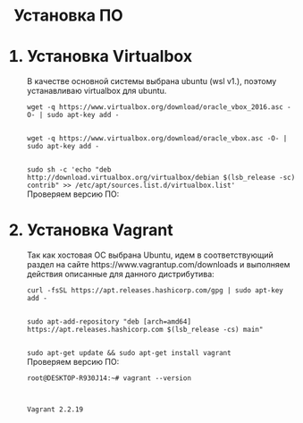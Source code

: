 **<h1>Установка ПО</h1>**
<ol>
<h1><li>Установка Virtualbox</li></h1>
В качестве основной системы выбрана ubuntu (wsl v1.), поэтому устанавливаю virtualbox для ubuntu.
<p><code>wget -q https://www.virtualbox.org/download/oracle_vbox_2016.asc -O- | sudo apt-key add -<br>
<p>wget -q https://www.virtualbox.org/download/oracle_vbox.asc -O- | sudo apt-key add -<br>
<p>sudo sh -c 'echo "deb http://download.virtualbox.org/virtualbox/debian $(lsb_release -sc) contrib" >> /etc/apt/sources.list.d/virtualbox.list' </code><br>
Проверяем версию ПО:
<h1><li>Установка Vagrant</li></h1>
Так как хостовая ОС выбрана Ubuntu, идем в соответствующий раздел на сайте https://www.vagrantup.com/downloads и выполняем действия описанные для данного дистрибутива:
<p><code>curl -fsSL https://apt.releases.hashicorp.com/gpg | sudo apt-key add -<br>
<p>sudo apt-add-repository "deb [arch=amd64] https://apt.releases.hashicorp.com $(lsb_release -cs) main"<br>
<p>sudo apt-get update && sudo apt-get install vagrant</code><br>
Проверяем версию ПО:
  <p><code>root@DESKTOP-R930J14:~# vagrant --version<br>
    <p>Vagrant 2.2.19</code><br>
</ol>
